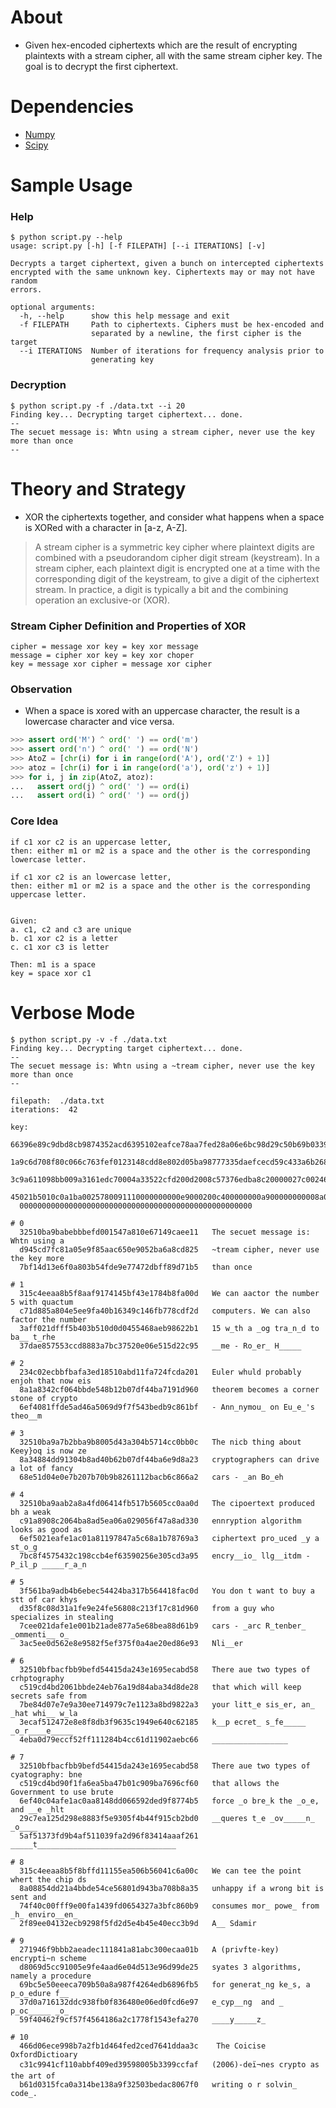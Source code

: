 # About
- Given hex-encoded ciphertexts which are the result of encrypting plaintexts with a stream cipher, all with the same stream cipher key. The goal is to decrypt the first ciphertext.

# Dependencies
- [Numpy](http://www.numpy.org/)
- [Scipy](https://www.scipy.org/)

# Sample Usage

### Help
```
$ python script.py --help
usage: script.py [-h] [-f FILEPATH] [--i ITERATIONS] [-v]

Decrypts a target ciphertext, given a bunch on intercepted ciphertexts
encrypted with the same unknown key. Ciphertexts may or may not have random
errors.

optional arguments:
  -h, --help      show this help message and exit
  -f FILEPATH     Path to ciphertexts. Ciphers must be hex-encoded and
                  separated by a newline, the first cipher is the target
  --i ITERATIONS  Number of iterations for frequency analysis prior to
                  generating key
```

### Decryption
```
$ python script.py -f ./data.txt --i 20
Finding key... Decrypting target ciphertext... done.
--
The secuet message is: Whtn using a stream cipher, never use the key more than once
--
```

# Theory and Strategy

- XOR the ciphertexts together, and consider what happens when a space is XORed with a character in [a-z, A-Z].

> A stream cipher is a symmetric key cipher where plaintext digits are combined with a pseudorandom cipher digit stream (keystream). In a stream cipher, each plaintext digit is encrypted one at a time with the corresponding digit of the keystream, to give a digit of the ciphertext stream. In practice, a digit is typically a bit and the combining operation an exclusive-or (XOR).

### Stream Cipher Definition and Properties of XOR
```
cipher = message xor key = key xor message
message = cipher xor key = key xor choper
key = message xor cipher = message xor cipher

```

### Observation
- When a space is xored with an uppercase character, the result is a lowercase character and vice versa.
```python
>>> assert ord('M') ^ ord(' ') == ord('m')
>>> assert ord('n') ^ ord(' ') == ord('N')
>>> AtoZ = [chr(i) for i in range(ord('A'), ord('Z') + 1)]
>>> atoz = [chr(i) for i in range(ord('a'), ord('z') + 1)]
>>> for i, j in zip(AtoZ, atoz):
...   assert ord(j) ^ ord(' ') == ord(i)
...   assert ord(i) ^ ord(' ') == ord(j)
```

### Core Idea
```
if c1 xor c2 is an uppercase letter,
then: either m1 or m2 is a space and the other is the corresponding lowercase letter.

if c1 xor c2 is an lowercase letter,
then: either m1 or m2 is a space and the other is the corresponding uppercase letter.


Given:
a. c1, c2 and c3 are unique
b. c1 xor c2 is a letter
c. c1 xor c3 is letter

Then: m1 is a space
key = space xor c1
```


# Verbose Mode
```
$ python script.py -v -f ./data.txt
Finding key... Decrypting target ciphertext... done.
--
The secuet message is: Whtn using a ~tream cipher, never use the key more than once
--

filepath:  ./data.txt
iterations:  42

key:
  66396e89c9dbd8cb9874352acd6395102eafce78aa7fed28a06e6bc98d29c50b69b0339a14f8aa40
  1a9c6d708f80c066c763fef0123148cdd8e802d05ba98777335daefcecd59c433a6b268b60bf4ef0
  3c9a611098bb009a3161edc70004a33522cfd200d2008c57376edba8c20000027c002461e2a10000
  45021b5010c0a1ba0025780091110000000000e9000200c400000000a900000000008a0000000000
  0000000000000000000000000000000000000000000000000000

# 0
  32510ba9babebbbefd001547a810e67149caee11   The secuet message is: Whtn using a
  d945cd7fc81a05e9f85aac650e9052ba6a8cd825   ~tream cipher, never use the key more
  7bf14d13e6f0a803b54fde9e77472dbff89d71b5   than once

# 1
  315c4eeaa8b5f8aaf9174145bf43e1784b8fa00d   We can aactor the number  5 with quactum
  c71d885a804e5ee9fa40b16349c146fb778cdf2d   computers. We can also factor the number
  3aff021dfff5b403b510d0d0455468aeb98622b1   15 w_th a _og tra_n_d to ba__ t_rhe
  37dae857553ccd8883a7bc37520e06e515d22c95   __me - Ro_er_ H_____

# 2
  234c02ecbbfbafa3ed18510abd11fa724fcda201   Euler whuld probably enjoh that now eis
  8a1a8342cf064bbde548b12b07df44ba7191d960   theorem becomes a corner stone of crypto
  6ef4081ffde5ad46a5069d9f7f543bedb9c861bf   - Ann_nymou_ on Eu_e_'s theo__m

# 3
  32510ba9a7b2bba9b8005d43a304b5714cc0bb0c   The nicb thing about Keey}oq is now ze
  8a34884dd91304b8ad40b62b07df44ba6e9d8a23   cryptographers can drive a lot of fancy
  68e51d04e0e7b207b70b9b8261112bacb6c866a2   cars - _an Bo_eh

# 4
  32510ba9aab2a8a4fd06414fb517b5605cc0aa0d   The cipoertext produced bh a weak
  c91a8908c2064ba8ad5ea06a029056f47a8ad330   ennryption algorithm looks as good as
  6ef5021eafe1ac01a81197847a5c68a1b78769a3   ciphertext pro_uced _y a st_o_g
  7bc8f4575432c198ccb4ef63590256e305cd3a95   encry__io_ llg__itdm - P_il_p _____r_a_n

# 5
  3f561ba9adb4b6ebec54424ba317b564418fac0d   You don t want to buy a stt of car khys
  d35f8c08d31a1fe9e24fe56808c213f17c81d960   from a guy who specializes in stealing
  7cee021dafe1e001b21ade877a5e68bea88d61b9   cars - _arc R_tenber_ _ommenti__ o_
  3ac5ee0d562e8e9582f5ef375f0a4ae20ed86e93   Nli__er

# 6
  32510bfbacfbb9befd54415da243e1695ecabd58   There aue two types of crhptography
  c519cd4bd2061bbde24eb76a19d84aba34d8de28   that which will keep secrets safe from
  7be84d07e7e9a30ee714979c7e1123a8bd9822a3   your litt_e sis_er, an_ _hat whi__ w_la
  3ecaf512472e8e8f8db3f9635c1949e640c62185   k__p ecret_ s_fe_____ _o_r____e_____
  4eba0d79eccf52ff111284b4cc61d11902aebc66   _________________

# 7
  32510bfbacfbb9befd54415da243e1695ecabd58   There aue two types of cyatography: bne
  c519cd4bd90f1fa6ea5ba47b01c909ba7696cf60   that allows the Government to use brute
  6ef40c04afe1ac0aa8148dd066592ded9f8774b5   force _o bre_k the _o_e, and __e _hlt
  29c7ea125d298e8883f5e9305f4b44f915cb2bd0   __queres t_e _ov_____n_ _o____
  5af51373fd9b4af511039fa2d96f83414aaaf261   _____t_______________________________

# 8
  315c4eeaa8b5f8bffd11155ea506b56041c6a00c   We can tee the point whert the chip ds
  8a08854dd21a4bbde54ce56801d943ba708b8a35   unhappy if a wrong bit is sent and
  74f40c00fff9e00fa1439fd0654327a3bfc860b9   consumes mor_ powe_ from _h_ enviro__en_
  2f89ee04132ecb9298f5fd2d5e4b45e40ecc3b9d   A__ Sdamir

# 9
  271946f9bbb2aeadec111841a81abc300ecaa01b   A (privfte-key)  encrypti~n scheme
  d8069d5cc91005e9fe4aad6e04d513e96d99de25   syates 3 algorithms, namely a procedure
  69bc5e50eeeca709b50a8a987f4264edb6896fb5   for generat_ng ke_s, a p_o_edure f__
  37d0a716132ddc938fb0f836480e06ed0fcd6e97   e_cyp__ng  and _ p_oc_____ _o_
  59f40462f9cf57f4564186a2c1778f1543efa270   ____y_____z_

# 10
  466d06ece998b7a2fb1d464fed2ced7641ddaa3c    The Coicise OxfordDictioary
  c31c9941cf110abbf409ed39598005b3399ccfaf   (2006)-deï¬nes crypto as the art of
  b61d0315fca0a314be138a9f32503bedac8067f0   writing o r solvin_ code_.

```
